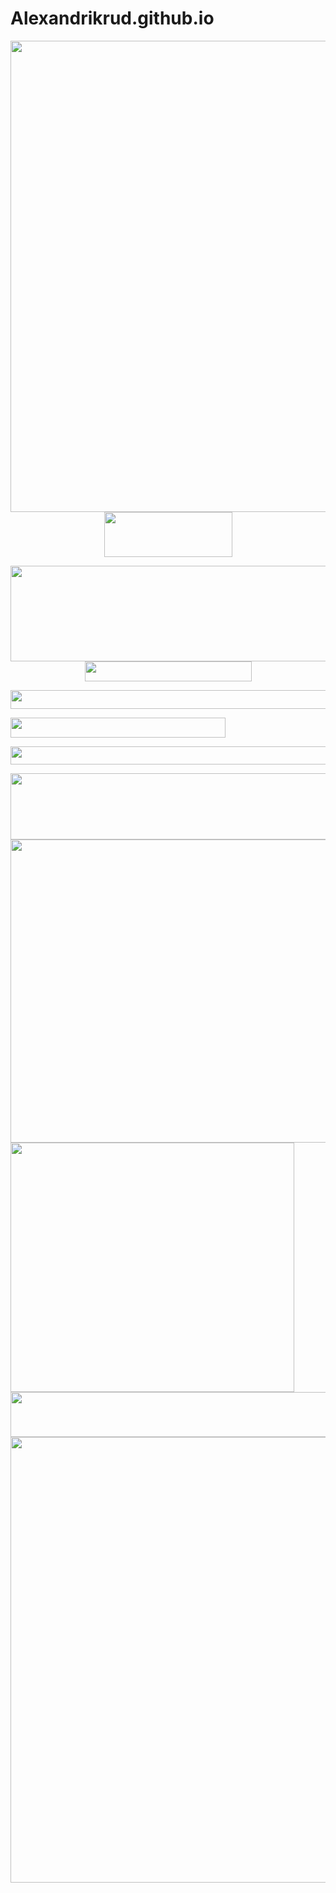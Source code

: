 # Alexandrikrud.github.io
<!DOCTYPE html PUBLIC "-//W3C//DTD XHTML 1.0 Transitional//EN" "http://www.w3.org/TR/xhtml1/DTD/xhtml1-transitional.dtd">
<html xmlns="http://www.w3.org/1999/xhtml">
<head>
<meta http-equiv="Content-Type" content="text/html; charset=windows-1251" />
<title>Резюме</title>
</head>

<body>
<div align="center"><img src="verstka/logo.jpg" width="1348" height="754" />
  <img src="verstka/ossebe.jpg" width="205" height="72" />
</div>
<p align="center"><img src="verstka/22.jpg" width="1348" height="153" /><img src="verstka/ksk.jpg" width="267" height="32" /></p>
<p align="left"><a href="https://vk.com/idalexandrik"><img src="verstka/vk-1.jpg" width="624" height="30" border="0" /></a></p>
<p align="left"><img src="verstka/sk.jpg" width="344" height="32" /></p>
<p align="left"><a href="https://www.instagram.com/classy_modest_man/"><img src="verstka/insta.jpg" width="907" height="29" border="0" /></a></p>
<p align="left"><img src="verstka/rabota.jpg" width="1348" height="106" /><a href="https://www.xn--80abgedb5aibx4d.xn--p1acf/"><img src="verstka/1.jpg" width="853" height="485" border="0" /></a><a href="https://www.schoolangara.com/"><img src="verstka/2.jpg" width="454" height="399" border="0" /></a><a href="http://taganflowers.umi.ru/"><img src="verstka/3.jpg" width="769" height="72" border="0" /></a><img src="verstka/vis.jpg" width="1348" height="713" /></p>
</body>
</html>
